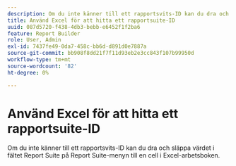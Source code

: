 ```yaml
---
description: Om du inte känner till ett rapportsvits-ID kan du dra och släppa värdet i fältet Report Suite på Report Suite-menyn till en cell i Excel-arbetsboken.
title: Använd Excel för att hitta ett rapportsuite-ID
uuid: 087d5720-f438-4db3-bebb-e6452f1f2ba6
feature: Report Builder
role: User, Admin
exl-id: 7437fe49-0da7-458c-bb6d-d891d0e7887a
source-git-commit: bb908f8dd21f7f11d93eb2e3cc843f107b99950d
workflow-type: tm+mt
source-wordcount: '82'
ht-degree: 0%

---
```


# Använd Excel för att hitta ett rapportsuite-ID

Om du inte känner till ett rapportsvits-ID kan du dra och släppa värdet i fältet Report Suite på Report Suite-menyn till en cell i Excel-arbetsboken.
